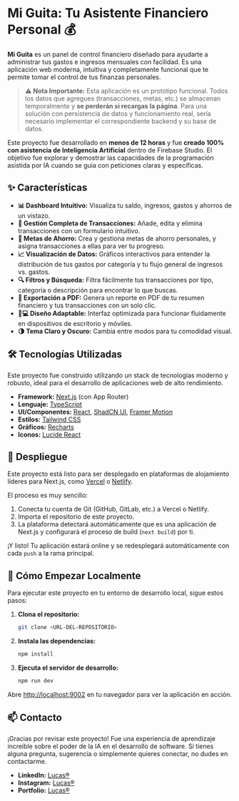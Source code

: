 # Mi Guita: Tu Asistente Financiero Personal 💰

**Mi Guita** es un panel de control financiero diseñado para ayudarte a administrar tus gastos e ingresos mensuales con facilidad. Es una aplicación web moderna, intuitiva y completamente funcional que te permite tomar el control de tus finanzas personales.

> **⚠️ Nota Importante:** Esta aplicación es un prototipo funcional. Todos los datos que agregues (transacciones, metas, etc.) se almacenan temporalmente y **se perderán si recargas la página**. Para una solución con persistencia de datos y funcionamiento real, sería necesario implementar el correspondiente backend y su base de datos.

Este proyecto fue desarrollado en **menos de 12 horas** y fue **creado 100% con asistencia de Inteligencia Artificial** dentro de Firebase Studio. El objetivo fue explorar y demostrar las capacidades de la programación asistida por IA cuando se guía con peticiones claras y específicas.

## ✨ Características

*   **📊 Dashboard Intuitivo:** Visualiza tu saldo, ingresos, gastos y ahorros de un vistazo.
*   **💸 Gestión Completa de Transacciones:** Añade, edita y elimina transacciones con un formulario intuitivo.
*   **🎯 Metas de Ahorro:** Crea y gestiona metas de ahorro personales, y asigna transacciones a ellas para ver tu progreso.
*   **📈 Visualización de Datos:** Gráficos interactivos para entender la distribución de tus gastos por categoría y tu flujo general de ingresos vs. gastos.
*   **🔍 Filtros y Búsqueda:** Filtra fácilmente tus transacciones por tipo, categoría o descripción para encontrar lo que buscas.
*   **📄 Exportación a PDF:** Genera un reporte en PDF de tu resumen financiero y tus transacciones con un solo clic.
*   **📱💻 Diseño Adaptable:** Interfaz optimizada para funcionar fluidamente en dispositivos de escritorio y móviles.
*   **🌗 Tema Claro y Oscuro:** Cambia entre modos para tu comodidad visual.

## 🛠️ Tecnologías Utilizadas

Este proyecto fue construido utilizando un stack de tecnologías moderno y robusto, ideal para el desarrollo de aplicaciones web de alto rendimiento.

*   **Framework:** [Next.js](https://nextjs.org/) (con App Router)
*   **Lenguaje:** [TypeScript](https://www.typescriptlang.org/)
*   **UI/Componentes:** [React](https://reactjs.org/), [ShadCN UI](https://ui.shadcn.com/), [Framer Motion](https://www.framer.com/motion/)
*   **Estilos:** [Tailwind CSS](https://tailwindcss.com/)
*   **Gráficos:** [Recharts](https://recharts.org/)
*   **Iconos:** [Lucide React](https://lucide.dev/)

## 🚀 Despliegue

Este proyecto está listo para ser desplegado en plataformas de alojamiento líderes para Next.js, como [Vercel](https://vercel.com/) o [Netlify](https://www.netlify.com/).

El proceso es muy sencillo:
1.  Conecta tu cuenta de Git (GitHub, GitLab, etc.) a Vercel o Netlify.
2.  Importa el repositorio de este proyecto.
3.  La plataforma detectará automáticamente que es una aplicación de Next.js y configurará el proceso de build (`next build`) por ti.

¡Y listo! Tu aplicación estará online y se redesplegará automáticamente con cada `push` a la rama principal.

## 🏁 Cómo Empezar Localmente

Para ejecutar este proyecto en tu entorno de desarrollo local, sigue estos pasos:

1.  **Clona el repositorio:**
    ```bash
    git clone <URL-DEL-REPOSITORIO>
    ```

2.  **Instala las dependencias:**
    ```bash
    npm install
    ```

3.  **Ejecuta el servidor de desarrollo:**
    ```bash
    npm run dev
    ```

Abre [http://localhost:9002](http://localhost:9002) en tu navegador para ver la aplicación en acción.

## 📫 Contacto

¡Gracias por revisar este proyecto! Fue una experiencia de aprendizaje increíble sobre el poder de la IA en el desarrollo de software. Si tienes alguna pregunta, sugerencia o simplemente quieres conectar, no dudes en contactarme.

*   **LinkedIn:** [Lucas®](https://www.linkedin.com/in/lucasnicol%C3%A1sram%C3%ADrez/)
*   **Instagram:** [Lucas®](https://www.instagram.com/lramirez.di/)
*   **Portfolio:** [Lucas®](https://www.lucasramirez.dev)
